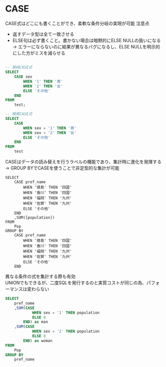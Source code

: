 # CASE
CASE式はどこにも書くことができ、柔軟な条件分岐の実現が可能
注意点
- 返すデータ型は全て一致させる
- ELSE句は必ず書くこと。書かない場合は暗黙的にELSE NULLの扱いになる  
-> エラーにならないのに結果が異なるバグになるし、ELSE NULLを明示的にした方がミスを減らせる
## 
```SQL
-- 単純CASE式
SELECT
	CASE sex
		WHEN '1' THEN '男'
		WHEN '2' THEN '女'
		ELSE 'その他'
	END
FROM
	test;

-- 検索CASE式
SELECT
	CASE
		WHEN sex = '1' THEN '男'
		WHEN sex = '2' THEN '女'
		ELSE 'その他'
	END
FROM
	test
```
CASEはデータの読み替えを行うラベルの機能であり、集計時に進化を発揮する  
-> GROUP BYでCASEを使うことで非定型的な集計が可能
```
SELECT
	CASE pref_name
		WHEN '徳島' THEN '四国'
		WHEN '香川' THEN '四国'
		WHEN '福岡' THEN '九州'
		WHEN '佐賀' THEN '九州'
		ELSE 'その他'
	END
	,SUM([population]) 
FROM
	Pop
GROUP BY
	CASE pref_name
		WHEN '徳島' THEN '四国'
		WHEN '香川' THEN '四国'
		WHEN '福岡' THEN '九州'
		WHEN '佐賀' THEN '九州'
		ELSE 'その他'
	END
```
異なる条件の式を集計する際も有効  
UNIONでもできるが、二度SQLを発行するのと実質コストが同じの為、パフォーマンスは変わらない
``` SQL
SELECT
	pref_name
	,SUM(CASE
			WHEN sex = '1' THEN population
			ELSE 0
		END) as man
	,SUM(CASE
			WHEN sex = '2' THEN population
			ELSE 0
		END) as woman
FROM
	Pop
GROUP BY
	pref_name
```
